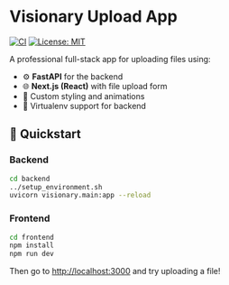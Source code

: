 # Visionary Upload App

[![CI](https://github.com/tbuechler/Visionary/actions/workflows/ci.yml/badge.svg)](https://github.com/tbuechler/Visionary/actions/workflows/ci.yml)
[![License: MIT](https://img.shields.io/badge/License-MIT-yellow.svg)](https://opensource.org/licenses/MIT)

A professional full-stack app for uploading files using:

- ⚙️ **FastAPI** for the backend
- 🌐 **Next.js (React)** with file upload form
- 🎨 Custom styling and animations
- 🧪 Virtualenv support for backend

## 🚀 Quickstart

### Backend

```bash
cd backend
../setup_environment.sh
uvicorn visionary.main:app --reload
```

### Frontend

```bash
cd frontend
npm install
npm run dev
```

Then go to [http://localhost:3000](http://localhost:3000) and try uploading a file!